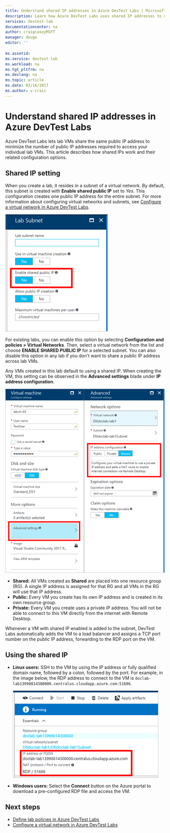 ```yaml
---
title: Understand shared IP addresses in Azure DevTest Labs | Microsoft Docs
description: Learn how Azure DevTest Labs uses shared IP addresses to minimize the public IP addresses required to access your lab VMs.
services: devtest-lab
documentationcenter: na
author: craigcaseyMSFT
manager: douge
editor: ''

ms.assetid:
ms.service: devtest-lab
ms.workload: na
ms.tgt_pltfrm: na
ms.devlang: na
ms.topic: article
ms.date: 03/16/2017
ms.author: v-craic
---
```


# Understand shared IP addresses in Azure DevTest Labs

Azure DevTest Labs lets lab VMs share the same public IP address to minimize the number of public IP addresses required to access your individual lab VMs.  This article describes how shared IPs work and their related configuration options.

## Shared IP setting

When you create a lab, it resides in a subnet of a virtual network.  By default, this subnet is created with **Enable shared public IP** set to *Yes*.  This configuration creates one public IP address for the entire subnet.  For more information about configuring virtual networks and subnets, see [Configure a virtual network in Azure DevTest Labs](devtest-lab-configure-vnet.md).

![New lab subnet](media/devtest-lab-shared-ip/lab-subnet.png)

For existing labs, you can enable this option by selecting **Configuration and policies > Virtual Networks**. Then, select a virtual network from the list and choose **ENABLE SHARED PUBLIC IP** for a selected subnet. You can also disable this option in any lab if you don't want to share a public IP address across lab VMs.

Any VMs created in this lab default to using a shared IP.  When creating the VM, this setting can be observed in the **Advanced settings** blade under **IP address configuration**.

![New VM](media/devtest-lab-shared-ip/new-vm.png)

- **Shared:** All VMs created as **Shared** are placed into one resource group (RG). A single IP address is assigned for that RG and all VMs in the RG will use that IP address.
- **Public:** Every VM you create has its own IP address and is created in its own resource group.
- **Private:** Every VM you create uses a private IP address. You will not be able to connect to this VM directly from the internet with Remote Desktop.

Whenever a VM with shared IP enabled is added to the subnet, DevTest Labs automatically adds the VM to a load balancer and assigns a TCP port number on the public IP address, forwarding to the RDP port on the VM.  

## Using the shared IP

- **Linux users:** SSH to the VM by using the IP address or fully qualified domain name, followed by a colon, followed by the port. For example, in the image below, the RDP address to connect to the VM is `doclab-lab13998814308000.centralus.cloudapp.azure.com:51686`.

  ![VM example](media/devtest-lab-shared-ip/vm-info.png)

- **Windows users:** Select the **Connect** button on the Azure portal to download a pre-configured RDP file and access the VM.

## Next steps

* [Define lab policies in Azure DevTest Labs](devtest-lab-set-lab-policy.md)
* [Configure a virtual network in Azure DevTest Labs](devtest-lab-configure-vnet.md)





